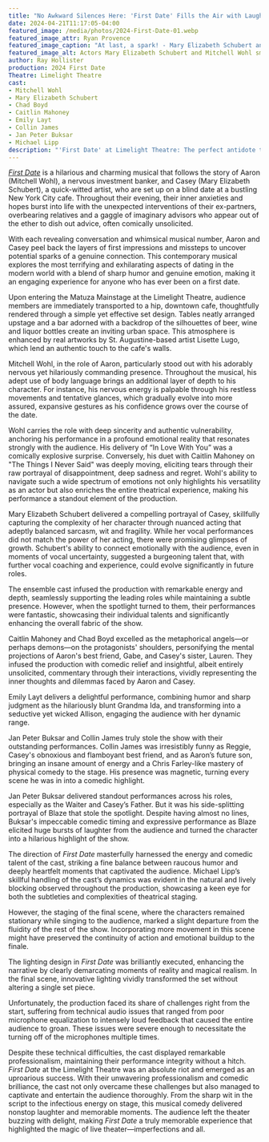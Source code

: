 ```yaml
---
title: "No Awkward Silences Here: 'First Date' Fills the Air with Laughter at Limelight"
date: 2024-04-21T11:17:05-04:00
featured_image: /media/photos/2024-First-Date-01.webp
featured_image_attr: Ryan Provence
featured_image_caption: "At last, a spark! - Mary Elizabeth Schubert and Mitchell Wohl exude cautious optimism, hinting at romance after a series of comic misfires in this promotional photo for Limelight Theatre's 'First Date."
featured_image_alt: Actors Mary Elizabeth Schubert and Mitchell Wohl smiling at each other in a bar scene, promoting Limelight Theatre's musical 'First Date.'
author: Ray Hollister
production: 2024 First Date
Theatre: Limelight Theatre
cast: 
- Mitchell Wohl
- Mary Elizabeth Schubert
- Chad Boyd
- Caitlin Mahoney
- Emily Layt
- Collin James
- Jan Peter Buksar
- Michael Lipp
description: "'First Date' at Limelight Theatre: The perfect antidote to every bad date story, served with a side of snickers."
---
```

[*First Date*](/productions/2024-first-date/) is a hilarious and charming musical that follows the story of Aaron (Mitchell Wohl), a nervous investment banker, and Casey (Mary Elizabeth Schubert), a quick-witted artist, who are set up on a blind date at a bustling New York City cafe. Throughout their evening, their inner anxieties and hopes burst into life with the unexpected interventions of their ex-partners, overbearing relatives and a gaggle of imaginary advisors who appear out of the ether to dish out advice, often comically unsolicited.<!--more--> 

With each revealing conversation and whimsical musical number, Aaron and Casey peel back the layers of first impressions and missteps to uncover potential sparks of a genuine connection. This contemporary musical explores the most terrifying and exhilarating aspects of dating in the modern world with a blend of sharp humor and genuine emotion, making it an engaging experience for anyone who has ever been on a first date.

Upon entering the Matuza Mainstage at the Limelight Theatre, audience members are immediately transported to a hip, downtown cafe, thoughtfully rendered through a simple yet effective set design. Tables neatly arranged upstage and a bar adorned with a backdrop of the silhouettes of beer, wine and liquor bottles create an inviting urban space. This atmosphere is enhanced by real artworks by St. Augustine-based artist Lisette Lugo, which lend an authentic touch to the cafe's walls.

Mitchell Wohl, in the role of Aaron, particularly stood out with his adorably nervous yet hilariously commanding presence. Throughout the musical, his adept use of body language brings an additional layer of depth to his character. For instance, his nervous energy is palpable through his restless movements and tentative glances, which gradually evolve into more assured, expansive gestures as his confidence grows over the course of the date.

Wohl carries the role with deep sincerity and authentic vulnerability, anchoring his performance in a profound emotional reality that resonates strongly with the audience. His delivery of “In Love With You” was a comically explosive surprise. Conversely, his duet with Caitlin Mahoney on "The Things I Never Said" was deeply moving, eliciting tears through their raw portrayal of disappointment, deep sadness and regret. Wohl's ability to navigate such a wide spectrum of emotions not only highlights his versatility as an actor but also enriches the entire theatrical experience, making his performance a standout element of the production.

Mary Elizabeth Schubert delivered a compelling portrayal of Casey, skillfully capturing the complexity of her character through nuanced acting that adeptly balanced sarcasm, wit and fragility. While her vocal performances did not match the power of her acting, there were promising glimpses of growth. Schubert's ability to connect emotionally with the audience, even in moments of vocal uncertainty, suggested a burgeoning talent that, with further vocal coaching and experience, could evolve significantly in future roles.

The ensemble cast infused the production with remarkable energy and depth, seamlessly supporting the leading roles while maintaining a subtle presence. However, when the spotlight turned to them, their performances were fantastic, showcasing their individual talents and significantly enhancing the overall fabric of the show.

Caitlin Mahoney and Chad Boyd excelled as the metaphorical angels—or perhaps demons—on the protagonists' shoulders, personifying the mental projections of Aaron's best friend, Gabe, and Casey's sister, Lauren. They infused the production with comedic relief and insightful, albeit entirely unsolicited, commentary through their interactions, vividly representing the inner thoughts and dilemmas faced by Aaron and Casey.

Emily Layt delivers a delightful performance, combining humor and sharp judgment as the hilariously blunt Grandma Ida, and transforming into a seductive yet wicked Allison, engaging the audience with her dynamic range.

Jan Peter Buksar and Collin James truly stole the show with their outstanding performances. Collin James was irresistibly funny as Reggie, Casey's obnoxious and flamboyant best friend, and as Aaron’s future son, bringing an insane amount of energy and a Chris Farley-like mastery of physical comedy to the stage. His presence was magnetic, turning every scene he was in into a comedic highlight. 

Jan Peter Buksar delivered standout performances across his roles, especially as the Waiter and Casey’s Father. But it was his side-splitting portrayal of Blaze that stole the spotlight. Despite having almost no lines, Buksar's impeccable comedic timing and expressive performance as Blaze elicited huge bursts of laughter from the audience and turned the character into a hilarious highlight of the show.

The direction of *First Date* masterfully harnessed the energy and comedic talent of the cast, striking a fine balance between raucous humor and deeply heartfelt moments that captivated the audience. Michael Lipp’s skillful handling of the cast’s dynamics was evident in the natural and lively blocking observed throughout the production, showcasing a keen eye for both the subtleties and complexities of theatrical staging.

However, the staging of the final scene, where the characters remained stationary while singing to the audience, marked a slight departure from the fluidity of the rest of the show. Incorporating more movement in this scene might have preserved the continuity of action and emotional buildup to the finale.

The lighting design in *First Date* was brilliantly executed, enhancing the narrative by clearly demarcating moments of reality and magical realism.  In the final scene, innovative lighting vividly transformed the set without altering a single set piece.

Unfortunately, the production faced its share of challenges right from the start, suffering from technical audio issues that ranged from poor microphone equalization to intensely loud feedback that caused the entire audience to groan. These issues were severe enough to necessitate the turning off of the microphones multiple times. 

Despite these technical difficulties, the cast displayed remarkable professionalism, maintaining their performance integrity without a hitch. *First Date* at the Limelight Theatre was an absolute riot and emerged as an uproarious success. With their unwavering professionalism and comedic brilliance, the cast not only overcame these challenges but also managed to captivate and entertain the audience thoroughly. From the sharp wit in the script to the infectious energy on stage, this musical comedy delivered nonstop laughter and memorable moments. The audience left the theater buzzing with delight, making *First Date* a truly memorable experience that highlighted the magic of live theater—imperfections and all.